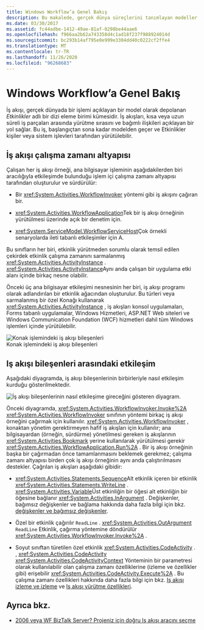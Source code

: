 ```yaml
---
title: Windows Workflow’a Genel Bakış
description: Bu makalede, gerçek dünya süreçlerini tanımlayan modeller olan Workflow Foundation iş akışları açıklanmaktadır.
ms.date: 03/30/2017
ms.assetid: fc44adbe-1412-49ae-81af-0298be44aae6
ms.openlocfilehash: f966aa2b62a743358d4c1ad18f237f988924014d
ms.sourcegitcommit: bc293b14af795e0e999e3304dd40c0222cf2ffe4
ms.translationtype: MT
ms.contentlocale: tr-TR
ms.lasthandoff: 11/26/2020
ms.locfileid: "96268683"
---
```

# <a name="windows-workflow-overview"></a>Windows Workflow’a Genel Bakış

İş akışı, gerçek dünyada bir işlemi açıklayan bir model olarak depolanan *Etkinlikler* adlı bir dizi eleme birimi kümesidir. İş akışları, kısa veya uzun süreli iş parçaları arasında yürütme sırasını ve bağımlı ilişkileri açıklayan bir yol sağlar. Bu iş, başlangıçtan sona kadar modelden geçer ve Etkinlikler kişiler veya sistem işlevleri tarafından yürütülebilir.  
  
## <a name="workflow-run-time-engine"></a>İş akışı çalışma zamanı altyapısı  

 Çalışan her iş akışı örneği, ana bilgisayar işleminin aşağıdakilerden biri aracılığıyla etkileşimde bulunduğu işlem içi çalışma zamanı altyapısı tarafından oluşturulur ve sürdürülür:  
  
- Bir <xref:System.Activities.WorkflowInvoker> yöntemi gibi iş akışını çağıran bir.  
  
- <xref:System.Activities.WorkflowApplication>Tek bir iş akışı örneğinin yürütülmesi üzerinde açık bir denetim için.  
  
- <xref:System.ServiceModel.WorkflowServiceHost>Çok örnekli senaryolarda ileti tabanlı etkileşimler için A.  
  
 Bu sınıfların her biri, etkinlik yürütmeden sorumlu olarak temsil edilen çekirdek etkinlik çalışma zamanını sarmalanmış <xref:System.Activities.ActivityInstance> . <xref:System.Activities.ActivityInstance>Aynı anda çalışan bir uygulama etki alanı içinde birkaç nesne olabilir.  
  
 Önceki üç ana bilgisayar etkileşimi nesnesinin her biri, iş akışı programı olarak adlandırılan bir etkinlik ağacından oluşturulur. Bu türleri veya sarmalanmış bir özel Konağı kullanarak <xref:System.Activities.ActivityInstance> , iş akışları konsol uygulamaları, Forms tabanlı uygulamalar, Windows Hizmetleri, ASP.NET Web siteleri ve Windows Communication Foundation (WCF) hizmetleri dahil tüm Windows işlemleri içinde yürütülebilir.  
  
 ![Konak işlemindeki iş akışı bileşenleri](./media/44c79d1d-178b-4487-87ed-3e33015a3842.gif "44c79d1d-178B-4487-87ED-3e33015a3842")  
Konak işlemindeki iş akışı bileşenleri  
  
## <a name="interaction-between-workflow-components"></a>Iş akışı bileşenleri arasındaki etkileşim  

 Aşağıdaki diyagramda, iş akışı bileşenlerinin birbirleriyle nasıl etkileşim kurduğu gösterilmektedir.  
  
 ![İş akışı bileşenlerinin nasıl etkileşime gireceğini gösteren diyagram.](./media/overview/workflow-component-interatction.gif)  
  
 Önceki diyagramda, <xref:System.Activities.WorkflowInvoker.Invoke%2A> <xref:System.Activities.WorkflowInvoker> sınıfının yöntemi birkaç iş akışı örneğini çağırmak için kullanılır. <xref:System.Activities.WorkflowInvoker> , konaktan yönetim gerektirmeyen hafif iş akışları için kullanılır; ana bilgisayardan (örneğin, sürdürme) yönetilmesi gereken iş akışlarının <xref:System.Activities.Bookmark> yerine kullanılarak yürütülmesi gerekir <xref:System.Activities.WorkflowApplication.Run%2A> . Bir iş akışı örneğinin başka bir çağırmadan önce tamamlanmasını beklemek gerekmez; çalışma zamanı altyapısı birden çok iş akışı örneğinin aynı anda çalıştırılmasını destekler.  Çağrılan iş akışları aşağıdaki gibidir:  
  
- <xref:System.Activities.Statements.Sequence>Alt etkinlik içeren bir etkinlik <xref:System.Activities.Statements.WriteLine> . <xref:System.Activities.Variable>Üst etkinliğin bir öğesi alt etkinliğin bir öğesine bağlanır <xref:System.Activities.InArgument> . Değişkenler, bağımsız değişkenler ve bağlama hakkında daha fazla bilgi için bkz. [değişkenler ve bağımsız değişkenler](variables-and-arguments.md).  
  
- Özel bir etkinlik çağırılır `ReadLine` . <xref:System.Activities.OutArgument> `ReadLine` Etkinlik, çağırma yöntemine döndürülür <xref:System.Activities.WorkflowInvoker.Invoke%2A> .  
  
- Soyut sınıftan türetilen özel etkinlik <xref:System.Activities.CodeActivity> . , <xref:System.Activities.CodeActivity> <xref:System.Activities.CodeActivityContext> Yönteminin bir parametresi olarak kullanılabilir olan çalışma zamanı özelliklerine (izleme ve özellikler gibi) erişebilir <xref:System.Activities.CodeActivity.Execute%2A> . Bu çalışma zamanı özellikleri hakkında daha fazla bilgi için bkz. [Iş akışı izleme ve izleme](workflow-tracking-and-tracing.md) ve [Iş akışı yürütme özellikleri](workflow-execution-properties.md).  
  
## <a name="see-also"></a>Ayrıca bkz.

- [2006 veya WF BizTalk Server? Projeniz için doğru Iş akışı aracını seçme](/previous-versions/dotnet/articles/cc303238(v=msdn.10))
